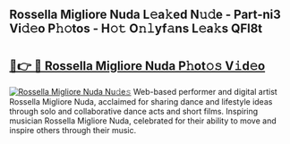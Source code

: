 ## Rossella Migliore Nuda L𝚎a𝚔ed N𝚞𝚍e - Part-ni3 Vi𝚍𝚎o P𝚑𝚘tos - H𝚘𝚝 O𝚗𝚕yf𝚊ns L𝚎a𝚔s QFl8t

# <h2><a href="http://kf34h5p.oniu.top/?m=Rossella+Migliore+Nuda">🔗👉 🔴 Rossella Migliore Nuda P𝚑ot𝚘𝚜 V𝚒d𝚎o</a></h2>

[![Rossella Migliore Nuda Nu𝚍e𝚜](https://i.imgur.com/0qMVB7G.gif)](http://kf34h5p.oniu.top/?m=Rossella+Migliore+Nuda)
Web-based performer and digital artist Rossella Migliore Nuda, acclaimed for sharing dance and lifestyle ideas through solo and collaborative dance acts and short films. Inspiring musician Rossella Migliore Nuda, celebrated for their ability to move and inspire others through their music.  
